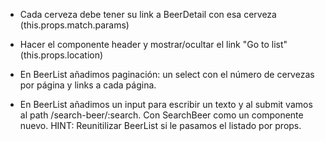 - Cada cerveza debe tener su link a BeerDetail con esa cerveza (this.props.match.params)

- Hacer el componente header y mostrar/ocultar el link "Go to list" (this.props.location)

- En BeerList añadimos paginación: un select con el número de cervezas por página y links a cada página.

- En BeerList añadimos un input para escribir un texto y al submit vamos al path /search-beer/:search. Con SearchBeer como un componente nuevo. HINT: Reunitilizar BeerList si le pasamos el listado por props.
